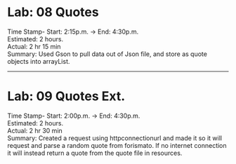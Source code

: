 # Lab: 08 Quotes

Time Stamp- Start: 2:15p.m. -> End: 4:30p.m.  
Estimated: 2 hours.  
Actual: 2 hr 15 min  
Summary: Used Gson to pull data out of Json file, and store as quote objects into arrayList.  

---

# Lab: 09 Quotes Ext.

Time Stamp- Start: 2:00p.m. -> End: 4:30p.m.  
Estimated: 2 hours.  
Actual: 2 hr 30 min  
Summary: Created a request using httpconnectionurl and made it so it will request and parse a random quote from forismato. If no internet connection it will instead return a quote from the quote file in resources.